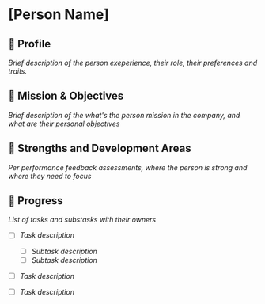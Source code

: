 # [Person Name]

## 👤 Profile
*Brief description of the person exeperience, their role, their preferences and traits.*


## 🎯 Mission & Objectives
*Brief description of the what's the person mission in the company, and what are their personal objectives*


## 💪 Strengths and Development Areas
*Per performance feedback assessments, where the person is strong and where they need to focus*


## 🚧 Progress
*List of tasks and substasks with their owners*

- [ ] *Task description*
    - [ ] *Subtask description*
    - [ ] *Subtask description*
- [ ] *Task description*
- [ ] *Task description*


